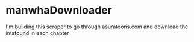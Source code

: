 # manwhaDownloader

I'm building this scraper to go through asuratoons.com and download the imafound in each chapter 